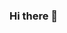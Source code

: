### Hi there 👋

<!--
**rohan-cce/rohan-cce** is a ✨ _special_ ✨ repository because its `README.md` (this file) appears on your GitHub profile.

Here are some ideas to get you started:

- 🔭 I’m currently working on Html,css
- 🌱 I’m currently learning Python,Data Structures
- 👯 I’m looking to collaborate on ...
- 🤔 I’m looking for help with ...
- 💬 Ask me about anything, I am happy to help;
- 📫 How to reach me: [@Rohan j](https://www.linkedin.com/in/rohan-j-ba489b19b/)
- 😄 Pronouns: ...
- ⚡ Fun fact: ...
-->
